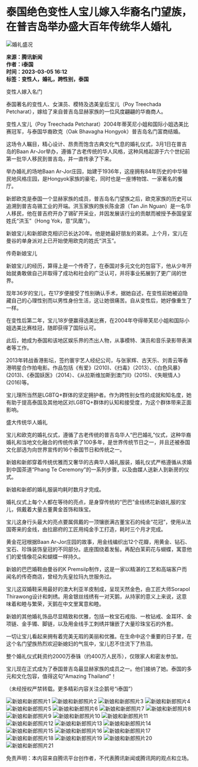 # 泰国绝色变性人宝儿嫁入华裔名门望族，在普吉岛举办盛大百年传统华人婚礼

![婚礼盛况](https://inews.gtimg.com/newsapp_bt/0/0122113249149_5991/0)

**来源：腾讯新闻**  
**作者：i泰国**  
**时间：2023-03-05 16:12**  
**标签：变性人，婚礼，跨性别，泰国**

变性人嫁入名门

泰国著名的变性人、女演员、模特及选美皇后宝儿（Poy Treechada Petcharat），嫁给了来自普吉岛显赫家族的一位风度翩翩的华裔商人。

变性人宝儿（Poy Treechada Petcharat）2004年蒂芙尼小姐和国际小姐选美比赛冠军，与泰国华裔欧克（Oak Bhavagha Hongyok）普吉岛名门富商结婚。

这场令人瞩目，精心设计、昂贵而饱含古典文化气息的婚礼仪式，3月1日在普吉岛的Baan Ar-Jor举办，遵循了古老传统的华人风格，这种风格起源于六个世纪前第一批华人移民到普吉岛，并一直传承了下来。

举办婚礼的场地Baan Ar-Jor庄园，始建于1936年，这座拥有84年历史的中华殖民地风格庄园，是Hongyok家族的豪宅，同时也是一座博物馆、一家著名的餐厅。

新郎欧克是泰国一个显赫家族的成员，普吉岛名门望族之后，欧克家族的历史可以追溯到普吉岛锡工业的开端。洪玉家族的族长陈金源（Tan Jin Nguan）是一名华人移民，他在普吉府开办了锡矿开采业，并因发展该行业的贡献而被授予泰国皇室姓氏“洪玉”（Hong Yok，意“凤凰”）。

新娘宝儿和新郎欧克相识已长达20年。他是她最好朋友的弟弟。上个月，宝儿在曼谷的单身派对上已开始使用欧克的姓氏“洪玉”。

传奇新娘宝儿

新娘宝儿的经历，算得上是一个传奇了，在泰国对多元文化的包容下，他从少年开始就勇敢做自己并取得了成功和社会的广泛认可，并将事业拓展到了更广阔的世界。

现年36岁的宝儿，在17岁便接受了性别确认手术，据她自述，在变性前她被迫隐藏自己的心理性别而以男性身份生活，这让她很痛苦。自从变性后，她好像重生了一样。

在变性后第二年，宝儿18岁便赢得选美比赛，在2004年夺得蒂芙尼小姐和国际小姐选美比赛桂冠，随即获得了国际认可。

此后，她成为泰国和该地区娱乐界的杰出人物，从事模特、演员和音乐录影带表演者等工作。

2013年转战香港影坛，签约寰宇艺人经纪公司，与张家辉、古天乐、刘青云等香港明星合作拍电影。作品包括《有爱》(2010)、《扫毒》（2013）、《白色风暴》(2013)、《泰国妖医》（2014）、《从拉斯维加斯到澳门II》(2015)、《失眠情人》(2016)等。

宝儿理所当然是LGBTQ+群体的坚定拥护者。作为跨性别女性的成就和知名度，她有助于提高泰国及其他地区对LGBTQ+群体的认知和接受度，为这个群体带来正面影响。

盛大传统华人婚礼

宝儿和欧克的婚礼仪式，遵循了古老传统的普吉岛华人“巴巴婚礼”仪式，这种华裔婚礼和当地文化融合的传统传承了100多年，是世界传统节日之一，并且还被泰国文化部选为向世界宣传的16个泰国节日和传统之一。

新娘和新郎穿着传统优雅而又奢华的古典华人婚礼服装，婚礼仪式严格遵循从求婚到中国茶道“Phang Te Ceremony”的一系列步骤，以及由媒人送新人到新房的仪式。

新娘和新郎的婚礼服装均耗时数月才完成。

婚礼仪式上每个人都在等待的亮点，是身穿传统的“巴巴”金线绣花新娘礼服的宝儿，佩戴着大量古董黄金首饰和珠宝。

宝儿这身行头最大的亮点要属佩戴的一顶镶嵌满古董宝石的纯金“花冠”，使用从法国寄来的金线，由拉廊府的工匠用纯金手工打造，耗时三个月才完成。

黄金花冠根据Baan Ar-Jor庄园的故事，用金线编织出12个花瓣，用黄金、钻石、宝石、珍珠装饰皇冠的不同部分。底座围绕着发髻。再配白茉莉花与蝴蝶，寓意他们的爱情像花朵和蝴蝶一样持久。

新娘的巴巴婚鞋由曼谷的K Premsilp制作，这是一家以精湛的工艺和高端客户而闻名的传奇商店，曾经为先皇拉玛九世服务过。

宝儿这双婚鞋采用最好的澳大利亚羊皮制成，呈现天然金色，由工匠大师Sorapol Thirawong设计和刺绣。用金银丝线绣有一对天鹅，从持家的意义上来说，这意味着和睦与繁荣，天鹅在中文里寓意和睦。

新娘的其他婚礼饰品尽显精致和优雅，包括一枚宝石戒指、一枚钻戒、金耳环、金项链、金手镯、脚链，以及用金线手工刺绣并镶嵌了大量珍珠宝石的外套。

一切让宝儿看起来拥有着完美无瑕的美丽和优雅。在生命中这个重要的日子里，在这个名门望族热烈欢迎新媳妇的气氛中，宝儿忍不住流下了热泪。

整个婚礼仪式耗资约2000万泰铢（约400万人民币），仅限家人和密友参加。

宝儿现在正式成为了泰国普吉岛最显赫家族的成员之一。他们接纳了她。泰国的多元和文化包容，值得这句“Amazing Thailand”！

（未经授权严禁转载。更多精彩内容关注企鹅号“i泰国”）

![新娘和新郎照片1](https://inews.gtimg.com/news_bt/O4r1n8vIVbUpARdCQWRyFQb2DFaHv03s7R6J1theLyAPAAA/641)
![新娘和新郎照片2](https://inews.gtimg.com/news_bt/O26VTQ_SrryHXZaITj7TayradeZIBvffyh1vME4KF-dZoAA/641)
![新娘和新郎照片3](https://inews.gtimg.com/news_bt/OlIPgFvQRiCJfRGxKfRJGIT3fo-fO84OLGkeTrTYD8TW4AA/641)
![新娘和新郎照片4](https://inews.gtimg.com/news_bt/O-Oh5GqRuKHiFK0Ha0U49dsokayNTMGMApqIj6qXLw5r0AA/641)
![新娘和新郎照片5](https://inews.gtimg.com/news_bt/OyfvGmlBI4wCDBU2_ki44SsZ1-k9Oppd7zpUkNgcsKiWEAA/641)
![新娘和新郎照片6](https://inews.gtimg.com/news_bt/O1bmj9TAT_57eIYvHQBjN3MY-YmSWcRYdBzCHTjN3yWQYAA/641)
![新娘和新郎照片7](https://inews.gtimg.com/news_bt/OasRM92RWshZZMsnYuSVJ69eYc3w7IRvsrz5cjF6B0_90AA/641)
![新娘和新郎照片8](https://inews.gtimg.com/news_bt/Otm1cmDyBJ3M9HkZZAgXR_Zhwqdenv-a0cpaBJBMBgs14AA/641)
![新娘和新郎照片9](https://inews.gtimg.com/news_bt/OwJUDLgIQhI5GDm01WIYkB4gU5s8Yq-rs25km4SZUe9lAAA/641)
![新娘和新郎照片10](https://inews.gtimg.com/news_bt/OioCaP_vpZNgShOrU9sTrxRE5l8386h73HdCPLRG0krhQAA/641)
![新娘和新郎照片11](https://inews.gtimg.com/news_bt/OvjkDuNJgvloahUBOKe79OxRD6i0EACXAuq9cBAVHoxXcAA/641)
![新娘和新郎照片12](https://inews.gtimg.com/news_bt/OMd29Kpyffacj0J6LDon0c2kIry0IDP6-snRgI7LC2JfAAA/641)
![新娘和新郎照片13](https://inews.gtimg.com/news_bt/O9a45zMLXzNobSqK8M94vJMxoWZupxtMMlbE9hmUTXTvQAA/641)
![新娘和新郎照片14](https://inews.gtimg.com/news_bt/OcoACLtmv8EAmEe-uDbTow49r79J32LD1EWH17sDj8IEwAA/641)
![新娘和新郎照片15](https://inews.gtimg.com/news_bt/OXgOk9hQTYe-THULu-u_FJ4DUI4NvbnjBV-8j9lQjkAvgAA/641)
![新娘和新郎照片16](https://inews.gtimg.com/news_bt/Ofrkne3Jw2qswLImKWNaFZ7ViIxzuml2Ntu-gU7RE0GwsAA/641)
![新娘和新郎照片17](https://inews.gtimg.com/news_bt/Ot_zAdAhbvdxdM-ud_ckYbWKebozz4ru7212O3wDbtZeMAA/641)
![新娘和新郎照片18](https://inews.gtimg.com/news_bt/OiiLNGXczz61VtEXiVKr2cIuhdAwIVs1_tAYwkdaY99VYAA/641)
![新娘和新郎照片19](https://inews.gtimg.com/news_bt/OyOsr0wa6tbbaiNHZca-IwkK64q9VuDmZgd5-ol-_HoVIAA/641)
![新娘和新郎照片20](https://inews.gtimg.com/news_bt/OqYylbB-SgwhnNfJhzfuP9a6vgvAgOYXewJkAFbaTc4kwAA/641)
![新娘和新郎照片21](https://inews.gtimg.com/news_bt/OSaMG6hrbuHu6qUyYtx2zA4xso6Juy_aDGvmIpaT6FYu8AA/641)

免责声明：本内容来自腾讯平台创作者，不代表腾讯新闻或腾讯网的观点和立场。